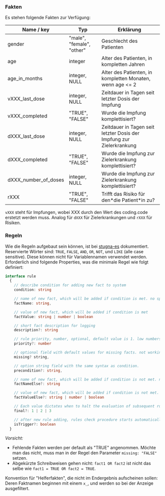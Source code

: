 ### Fakten
Es stehen folgende Fakten zur Verfügung: 

| Name / key | Typ           | Erklärung |
|------------|---------------|-----------| 
| gender     | "male", "female", "other" | Geschlecht des Patienten |
| age        | integer       | Alter des Patienten, in kompletten Jahren |
| age_in_months| integer, NULL       | Alter des Patienten, in kompletten Monaten, wenn age <= 2 |
| vXXX_last_dose| integer, NULL | Zeitdauer in Tagen seit letzter Dosis der Impfung |
| vXXX_completed| "TRUE", "FALSE" | Wurde die Impfung komplettisiert? |
| dXXX_last_dose| integer, NULL | Zeitdauer in Tagen seit letzter Dosis der Impfung zur Zielerkrankung |
| dXXX_completed| "TRUE", "FALSE" | Wurde die Impfung zur Zielerkrankung komplettisiert? |
| dXXX_number_of_doses| integer, NULL | Wurde die Impfung zur Zielerkrankung komplettisiert? |
| rXXX | "TRUE", "FALSE" | Trifft das Risiko für den\*die Patient\*in zu? |

`vXXX` steht für Impfungen, wobei XXX durch den Wert des coding.code erstetzt werden muss. Analog für `dXXX` für Zielerkrankungen und `rXXX` für Risiken.

### Regeln
Wie die Regeln aufgebaut sein können, ist bei [stugna-es](https://www.npmjs.com/package/stugna-es#ruleadd) dokumentiert.
Reservierte Wörter sind: `TRUE`, `FALSE`, `AND`, `OR`, `NOT`, und `LIKE` (alle case sensitive). Diese können nicht für Variablennamen verwendet werden.
Erforderlich sind folgende Properties, was die minimale Regel wie folgt definiert:
``` typescript
interface rule
  {
    // describe condition for adding new fact to system
    condition: string

    // name of new fact, which will be added if condition is met. no spaces allowed.
    factName: string,

    // value of new fact, which will be added if condition is met
    factValue: string | number | boolean

    // short fact description for logging
    description?: string

    // rule priority, number, optional, default value is 1. low numbers are processed first
    priority?: number

    // optional field with default values for missing facts. not working with precondition
    missing? string,

    // option string field with the same syntax as condition. 
    precondition?: string,

    // name of new fact, which will be added if condition is not met. no spaces allowed. needs factValueElse if present.
    factNameElse?: string

    // value of new fact, which will be added if condition is not met. needs factNameElse if present.
    factValueElse?: string | number | boolean

    // Each value dictates when to halt the evaluation of subsequent rules as documented in the link above
    final?: 1 | 2 | 3

    // after new rule adding, rules check procedure starts automatically (default: true)
    isTrigger?: boolean    
  }
```

*Vorsicht:* 
- Fehlende Fakten werden per default als "TRUE" angenommen. Möchte man das nicht, muss man in der Regel den Parameter `missing: "FALSE"` setzen.
- Abgekürzte Schreibweisen gehen nicht: `fact1 OR fact2` ist nicht das selbe wie `fact1 = TRUE OR fact2 = TRUE`.

Konvention für "Helferfakten", die nicht im Endergebnis aufscheinen sollen: Deren Faktnamen beginnen mit einem `x_`, und werden so bei der Anzeige ausgefiltert.
